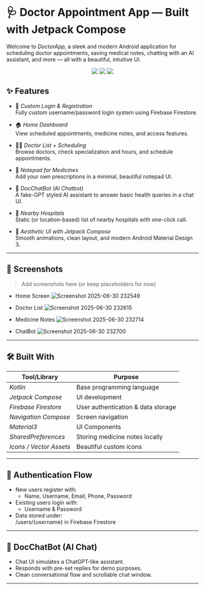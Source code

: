 # 🩺 Doctor Appointment App — Built with Jetpack Compose

Welcome to *DoctorApp*, a sleek and modern Android application for scheduling doctor appointments, saving medical notes, chatting with an AI assistant, and more — all with a beautiful, intuitive UI.

<div align="center">
  <img src="https://img.shields.io/badge/Kotlin-%230095D5.svg?style=for-the-badge&logo=kotlin&logoColor=white"/>
  <img src="https://img.shields.io/badge/Jetpack%20Compose-4285F4?style=for-the-badge&logo=android&logoColor=white"/>
  <img src="https://img.shields.io/badge/Firebase-FFCA28?style=for-the-badge&logo=firebase&logoColor=black"/>
</div>


## ✨ Features

- 🔐 *Custom Login & Registration*  
  Fully custom username/password login system using Firebase Firestore.

- 🏠 *Home Dashboard*  
  View scheduled appointments, medicine notes, and access features.

- 👨‍⚕ *Doctor List + Scheduling*  
  Browse doctors, check specialization and hours, and schedule appointments.

- 🧾 *Notepad for Medicines*  
  Add your own prescriptions in a minimal, beautiful notepad UI.

- 🧠 *DocChatBot (AI Chatbot)*  
  A fake-GPT styled AI assistant to answer basic health queries in a chat UI.

- 🏥 *Nearby Hospitals*  
  Static (or location-based) list of nearby hospitals with one-click call.

- 🎨 *Aesthetic UI with Jetpack Compose*  
  Smooth animations, clean layout, and modern Android Material Design 3.

---

## 📱 Screenshots

> Add screenshots here (or keep placeholders for now)

- Home Screen
    ![Screenshot 2025-06-30 232549](https://github.com/user-attachments/assets/75fd45f5-c3fc-43ca-886d-d4afb721f924)

- Doctor List
  ![Screenshot 2025-06-30 232615](https://github.com/user-attachments/assets/5a01ff66-5970-4516-b567-f1c8e2702e69)

- Medicine Notes
   ![Screenshot 2025-06-30 232714](https://github.com/user-attachments/assets/388072ea-50e0-449c-be44-d204ed54c511)

- ChatBot
![Screenshot 2025-06-30 232700](https://github.com/user-attachments/assets/9d434399-91b6-480a-99b7-2e38b283eb23)

---

## 🛠 Built With

| Tool/Library             | Purpose                              |
|--------------------------|---------------------------------------|
| *Kotlin*               | Base programming language             |
| *Jetpack Compose*      | UI development                        |
| *Firebase Firestore*   | User authentication & data storage    |
| *Navigation Compose*   | Screen navigation                     |
| *Material3*            | UI Components                         |
| *SharedPreferences*    | Storing medicine notes locally        |
| *Icons / Vector Assets*| Beautiful custom icons                |

---

## 🔐 Authentication Flow

- New users register with:
  - Name, Username, Email, Phone, Password
- Existing users login with:
  - Username & Password
- Data stored under:  
  /users/{username} in Firebase Firestore

---

## 🧠 DocChatBot (AI Chat)

- Chat UI simulates a ChatGPT-like assistant.
- Responds with pre-set replies for demo purposes.
- Clean conversational flow and scrollable chat window.

---


